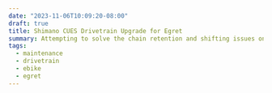 ```yaml
---
date: "2023-11-06T10:09:20-08:00"
draft: true
title: Shimano CUES Drivetrain Upgrade for Egret
summary: Attempting to solve the chain retention and shifting issues on my e-bike with a new drivetrain. Now it's got a narrow-wide chainring, a clutched rear derailleur, and the extra chainline increases the gap so the chain can't get stuck.
tags:
  - maintenance
  - drivetrain
  - ebike
  - egret
---
```

